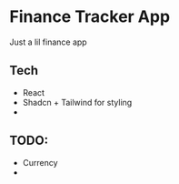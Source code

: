 # Finance Tracker App

Just a lil finance app

## Tech

- React
- Shadcn + Tailwind for styling
-

## TODO:

- Currency
-
